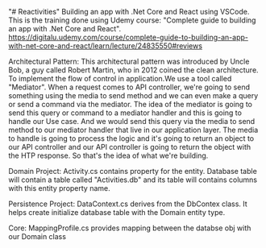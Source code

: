 "# Reactivities" 
Building an app with .Net Core and React using VSCode.
This is the training done using Udemy course: "Complete guide to building an app with .Net Core and React".
https://digitalu.udemy.com/course/complete-guide-to-building-an-app-with-net-core-and-react/learn/lecture/24835550#reviews


Architectural Pattern:
This architectural pattern was introduced by Uncle Bob, a guy called Robert Martin, who in 2012 coined the clean architecture.
To implement the flow of control in application.We use a tool called "Mediator". When a request comes to API controller, we're going 
to send something using the media to send method and we can even make a query or send a command via the mediator. The idea of the mediator
is going to send this query or command to a mediator handler and this is going to handle our Use case. And we would send this query via the 
media to send method to our mediator handler that live in our application layer. The media to handle is going to process the logic and it's 
going to return an object to our API controller and our API controller is going to return the object with the HTP response. So that's the idea 
of what we're building.

Domain Project:
Activity.cs contains property for the entity. Database table will contain a table called "Activities.db" and its table will contains columns
with this entity property name.





Persistence Project:
DataContext.cs derives from the DbContex class. It helps create initialize database table with the Domain entity type.



Core:
MappingProfile.cs provides mapping between the databse obj with our Domain class
